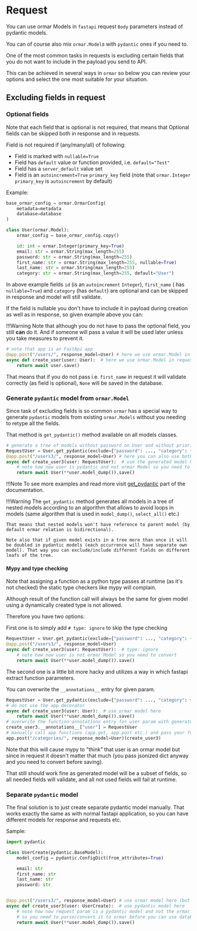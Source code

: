 # Request

You can use ormar Models in `fastapi` request `Body` parameters instead of pydantic models.

You can of course also mix `ormar.Model`s with `pydantic` ones if you need to.

One of the most common tasks in requests is excluding certain fields that you do not want to include in the payload you send to API.

This can be achieved in several ways in `ormar` so below you can review your options and select the one most suitable for your situation.

## Excluding fields in request

### Optional fields

Note that each field that is optional is not required, that means that Optional fields can be skipped both in response and in requests.

Field is not required if (any/many/all) of following:

* Field is marked with `nullable=True`
* Field has `default` value or function provided, i.e. `default="Test"`
* Field has a `server_default` value set
* Field is an `autoincrement=True` `primary_key` field (note that `ormar.Integer` `primary_key` is `autoincrement` by default)

Example:
```python
base_ormar_config = ormar.OrmarConfig(
    metadata=metadata
    database=database
)

class User(ormar.Model):
    ormar_config = base_ormar_config.copy()

    id: int = ormar.Integer(primary_key=True)
    email: str = ormar.String(max_length=255)
    password: str = ormar.String(max_length=255)
    first_name: str = ormar.String(max_length=255, nullable=True)
    last_name: str = ormar.String(max_length=255)
    category: str = ormar.String(max_length=255, default="User")
```

In above example fields `id` (is an `autoincrement` `Integer`), `first_name` ( has `nullable=True`) and `category` (has `default`) are optional and can be skipped in response and model will still validate.

If the field is nullable you don't have to include it in payload during creation as well as in response, so given example above you can:

!!!Warning
    Note that although you do not have to pass the optional field, you still **can** do it.
    And if someone will pass a value it will be used later unless you take measures to prevent it.

```python
# note that app is an FastApi app
@app.post("/users/", response_model=User) # here we use ormar.Model in response
async def create_user(user: User):  # here we use ormar.Model in request parameter
    return await user.save()
```

That means that if you do not pass i.e. `first_name` in request it will validate correctly (as field is optional), `None` will be saved in the database.

### Generate `pydantic` model from `ormar.Model`

Since task of excluding fields is so common `ormar` has a special way to generate `pydantic` models from existing `ormar.Models` without you needing to retype all the fields. 

That method is `get_pydantic()` method available on all models classes.

```python
# generate a tree of models without password on User and without priority on nested Category
RequestUser = User.get_pydantic(exclude={"password": ..., "category": {"priority"}})
@app.post("/users3/", response_model=User) # here you can also use both ormar/pydantic
async def create_user3(user: RequestUser):  # use the generated model here
    # note how now user is pydantic and not ormar Model so you need to convert
    return await User(**user.model_dump()).save()
```

!!!Note
    To see more examples and read more visit [get_pydantic](../models/methods.md#get_pydantic) part of the documentation.

!!!Warning
    The `get_pydantic` method generates all models in a tree of nested models according to an algorithm that allows to avoid loops in models (same algorithm that is used in `model_dump()`, `select_all()` etc.)
        
    That means that nested models won't have reference to parent model (by default ormar relation is bidirectional).
        
    Note also that if given model exists in a tree more than once it will be doubled in pydantic models (each occurrence will have separate own model). That way you can exclude/include different fields on different leafs of the tree.

#### Mypy and type checking

Note that assigning a function as a python type passes at runtime (as it's not checked) the static type checkers like mypy will complain.

Although result of the function call will always be the same for given model using a dynamically created type is not allowed.

Therefore you have two options:

First one is to simply add `# type: ignore` to skip the type checking

```python
RequestUser = User.get_pydantic(exclude={"password": ..., "category": {"priority"}})
@app.post("/users3/", response_model=User)
async def create_user3(user: RequestUser):  # type: ignore
    # note how now user is not ormar Model so you need to convert
    return await User(**user.model_dump()).save()
```

The second one is a little bit more hacky and utilizes a way in which fastapi extract function parameters.

You can overwrite the `__annotations__` entry for given param.

```python
RequestUser = User.get_pydantic(exclude={"password": ..., "category": {"priority"}})
# do not use the app decorator
async def create_user3(user: User):  # use ormar model here
    return await User(**user.model_dump()).save()
# overwrite the function annotations entry for user param with generated model 
create_user3.__annotations__["user"] = RequestUser
# manually call app functions (app.get, app.post etc.) and pass your function reference
app.post("/categories/", response_model=User)(create_user3)
```

Note that this will cause mypy to "think" that user is an ormar model but since in request it doesn't matter that much (you pass jsonized dict anyway and you need to convert before saving).

That still should work fine as generated model will be a subset of fields, so all needed fields will validate, and all not used fields will fail at runtime.

### Separate `pydantic` model

The final solution is to just create separate pydantic model manually. 
That works exactly the same as with normal fastapi application, so you can have different models for response and requests etc.

Sample:
```python
import pydantic

class UserCreate(pydantic.BaseModel):
    model_config = pydantic.ConfigDict(from_attributes=True)

    email: str
    first_name: str
    last_name: str
    password: str


@app.post("/users3/", response_model=User) # use ormar model here (but of course you CAN use pydantic also here)
async def create_user3(user: UserCreate):  # use pydantic model here
    # note how now request param is a pydantic model and not the ormar one
    # so you need to parse/convert it to ormar before you can use database
    return await User(**user.model_dump()).save()
```
